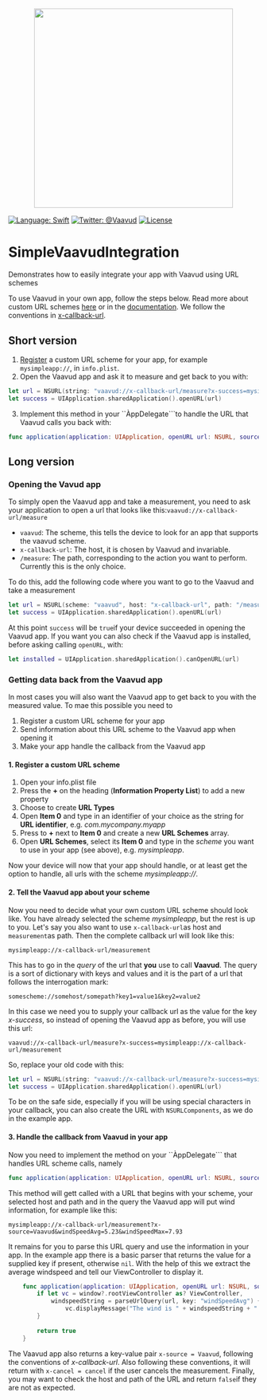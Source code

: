 <h3 align="center">
  <a href="https://www.vaavud.com">
    <img src="http://vaavud.com/brand/Vaavud_logo_vertical_RGB.png" width="400" />
    <br />
  </a>
</h3>

[![Language: Swift](https://img.shields.io/badge/language-swift-orange.svg)](https://developer.apple.com/swift/)
[![Twitter: @Vaavud](https://img.shields.io/badge/contact-%40Vaavud-blue.svg)](https://twitter.com/Vaavud)
[![License](http://img.shields.io/badge/license-MIT-green.svg?style=flat)](https://github.com/vaavud/integration/blob/master/LICENSE)

# SimpleVaavudIntegration

Demonstrates how to easily integrate your app with Vaavud using URL schemes

To use Vaavud in your own app, follow the steps below. Read more about custom URL schemes [here](http://iosdevelopertips.com/cocoa/launching-your-own-application-via-a-custom-url-scheme.html "iOS Developer Tips") or in the [documentation](https://developer.apple.com/library/ios/documentation/iPhone/Conceptual/iPhoneOSProgrammingGuide/Inter-AppCommunication/Inter-AppCommunication.html "Inter-app communication"). We follow the conventions in [x-callback-url](http://x-callback-url.com/ "x-callback-url website").

## Short version

1. [Register](http://iosdevelopertips.com/cocoa/launching-your-own-application-via-a-custom-url-scheme.html "iOS Developer Tips") a custom URL scheme for your app, for example ```mysimpleapp://```, in ```info.plist```.
2. Open the Vaavud app and ask it to measure and get back to you with:
```swift
let url = NSURL(string: "vaavud://x-callback-url/measure?x-success=mysimpleapp://x-callback-url/measurement")!
let success = UIApplication.sharedApplication().openURL(url)
```
3. Implement this method in your ``ÀppDelegate```to handle the URL that Vaavud calls you back with:
```swift
func application(application: UIApplication, openURL url: NSURL, sourceApplication: String?, annotation: AnyObject?) -> Bool
```

## Long version

### Opening the Vavud app
To simply open the Vaavud app and take a measurement, you need to ask your application to open a url that looks like this:```vaavud://x-callback-url/measure```
 - ```vaavud```: The scheme, this tells the device to look for an app that supports the vaavud scheme.
 - ```x-callback-url```: The host, it is chosen by Vaavud and invariable.
 - ```/measure```: The path, corresponding to the action you want to perform. Currently this is the only choice.

To do this, add the following code where you want to go to the Vaavud and take a measurement
```swift
let url = NSURL(scheme: "vaavud", host: "x-callback-url", path: "/measure")!
let success = UIApplication.sharedApplication().openURL(url)
```
At this point ```success``` will be ```true```if your device succeeded in opening the Vaavud app. If you want you can also check if the Vaavud app is installed, before asking calling ```openURL```, with:

```swift
let installed = UIApplication.sharedApplication().canOpenURL(url)
```

### Getting data back from the Vaavud app

In most cases you will also want the Vaavud app to get back to you with the measured value. To mae this possible you need to

1. Register a custom URL scheme for your app
2. Send information about this URL scheme to the Vaavud app when opening it
3. Make your app handle the callback from the Vaavud app

#### 1. Register a custom URL scheme

1. Open your info.plist file
2. Press the **+** on the heading (**Information Property List**) to add a new property
3. Choose to create **URL Types**
4. Open **Item 0** and type in an identifier of your choice as the string for **URL identifier**, e.g. *com.mycompany.myapp*
5. Press to **+** next to **Item 0** and create a new **URL Schemes** array.
6. Open **URL Schemes**, select its **Item 0** and type in the *scheme* you want to use in your app (see above), e.g. *mysimpleapp*.

Now your device will now that your app should handle, or at least get the option to handle, all urls with the scheme *mysimpleapp://*.

#### 2. Tell the Vaavud app about your scheme
Now you need to decide what your own custom URL scheme should look like. You have already selected the scheme *mysimpleapp*, but the rest is up to you. Let's say you also want to use ```x-callback-url```as host and ```measurement```as path. Then the complete callback url will look like this:

```
mysimpleapp://x-callback-url/measurement
```

This has to go in the *query* of the url that **you** use to call **Vaavud**. The query is a sort of dictionary with keys and values and it is the part of a url that follows the interrogation mark:
```
somescheme://somehost/somepath?key1=value1&key2=value2
```
In this case we need you to supply your callback url as the value for the key *x-success*, so instead of opening the Vaavud app as before, you will use this url:
```
vaavud://x-callback-url/measure?x-success=mysimpleapp://x-callback-url/measurement
```
So, replace your old code with this:

```swift
let url = NSURL(string: "vaavud://x-callback-url/measure?x-success=mysimpleapp://x-callback-url/measurement")!
let success = UIApplication.sharedApplication().openURL(url)
```

To be on the safe side, especially if you will be using special characters in your callback, you can also create the URL with ```NSURLComponents```, as we do in the example app.

#### 3. Handle the callback from Vaavud in your app
Now you need to implement the method on your ``ÀppDelegate``` that handles URL scheme calls, namely
```swift
func application(application: UIApplication, openURL url: NSURL, sourceApplication: String?, annotation: AnyObject?) -> Bool
```

This method will gett called with a URL that begins with your scheme, your selected host and path and in the query the Vaavud app will put wind information, for example like this:
```
mysimpleapp://x-callback-url/measurement?x-source=Vaavud&windSpeedAvg=5.23&windSpeedMax=7.93
```
It remains for you to parse this URL query and use the information in your app. In the example app there is a basic parser that returns the value for a supplied key if present, otherwise ```nil```. With the help of this we extract the average windspeed and tell our ViewController to display it.

```swift
    func application(application: UIApplication, openURL url: NSURL, sourceApplication: String?, annotation: AnyObject?) -> Bool {
        if let vc = window?.rootViewController as? ViewController,
            windspeedString = parseUrlQuery(url, key: "windSpeedAvg") {
                vc.displayMessage("The wind is " + windspeedString + " m/s")
        }
        
        return true
    }
```

The Vaavud app also returns a key-value pair ```x-source = Vaavud```, following the conventions of *x-callback-url*. Also following these conventions, it will return with ```x-cancel = cancel``` if the user cancels the measurement. Finally, you may want to check the host and path of the URL and return ```false```if they are not as expected.



